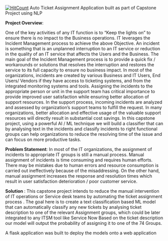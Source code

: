 [![HitCount](http://hits.dwyl.com/divya-r-kamat/https://githubcom/divya-r-kamat/AutoTicketAssignment.svg)](http://hits.dwyl.com/divya-r-kamat/https://githubcom/divya-r-kamat/AutoTicketAssignment)
Auto Ticket Assignment Application built as part of Capstone Project using NLP

<b> Project Overview</b>:

One of the key activities of any IT function is to “Keep the lights on” to ensure there is no
impact to the Business operations. IT leverages the Incident Management process to achieve the
above Objective. An incident is something that is an unplanned interruption to an IT service or
reduction in the quality of an IT service that affects the Users and the Business. The main goal of the
Incident Management process is to provide a quick fix / workarounds or solutions that resolves the
interruption and restores the service to its full capacity to ensure no business impact. In most of the
organizations, incidents are created by various Business and IT Users, End Users/ Vendors if they
have access to ticketing systems, and from the integrated monitoring systems and tools. Assigning
the incidents to the appropriate person or unit in the support team has critical importance to provide
improved user satisfaction while ensuring better allocation of support resources.
In the support process, incoming incidents are analyzed and assessed by organization’s
support teams to fulfill the request. In many organizations, better allocation and effective usage of
the valuable support resources will directly result in substantial cost savings.
In this capstone project, using a powerful AI / ML technique we will build a classifier that can
by analysing text in the incidents and classify incidents to right functional groups can help
organizations to reduce the resolving time of the issue and can focus on more productive tasks.

<b>Problem Statement</b>:
In most of the IT organizations, the assignment of incidents to appropriate IT groups is still a
manual process. Manual assignment of incidents is time consuming and requires human efforts.
There may be mistakes due to human errors and resource consumption is carried out ineffectively
because of the misaddressing. On the other hand, manual assignment increases the response and
resolution times which result in user satisfaction deterioration / poor customer service.


<b>Solution </b>:
This capstone project intends to reduce the manual intervention of IT operations or Service
desk teams by automating the ticket assignment process .
The goal here is to create a text classification based ML model that can automatically
classify any new tickets by analysing ticket description to one of the relevant Assignment groups,
which could be later integrated to any ITSM tool like Service Now
Based on the ticket description our model will output the probability of assigning it to one of the 74
Groups.

A flask application was built to deploy the models onto a web application
